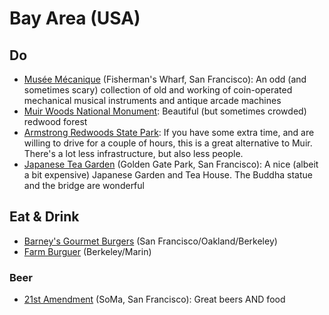 # Bay Area (USA)

## Do
- [Musée Mécanique](http://www.museemecaniquesf.com) (Fisherman's Wharf, San Francisco): An odd (and sometimes scary) collection of old and working of coin-operated mechanical musical instruments and antique arcade machines
- [Muir Woods National Monument](http://www.nps.gov/muwo/index.htm): Beautiful (but sometimes crowded) redwood forest
- [	
Armstrong Redwoods State Park](http://www.russianrivertravel.com/parks-armstrong.htm): If you have some extra time, and are willing to drive for a couple of hours, this is a great alternative to Muir. There's a lot less infrastructure, but also less people.
- [Japanese Tea Garden](http://www.japaneseteagardensf.com) (Golden Gate Park, San Francisco): A nice (albeit a bit expensive) Japanese Garden and Tea House. The Buddha statue and the bridge are wonderful

## Eat & Drink
- [Barney's Gourmet Burgers](http://www.barneyshamburgers.com/) (San Francisco/Oakland/Berkeley)
- [Farm Burguer](http://www.farmburger.net/) (Berkeley/Marin)

### Beer

- [21st Amendment](http://21st-amendment.com/) (SoMa, San Francisco): Great beers AND food
